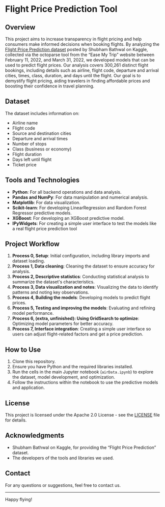 # Flight Price Prediction Tool

## Overview
This project aims to increase transparency in flight pricing and help consumers make informed decisions when booking flights. By analyzing the [Flight Price Prediction dataset](https://www.kaggle.com/datasets/shubhambathwal/flight-price-prediction) posted by Shubham Bathwal on Kaggle, collected via the octoparse tool from the “Ease My Trip” website between February 11, 2022, and March 31, 2022, we developed models that can be used to predict flight prices. Our analysis covers 300,261 distinct flight bookings, including details such as airline, flight code, departure and arrival cities, times, class, duration, and days until the flight. Our goal is to demystify flight pricing, aiding travelers in finding affordable prices and boosting their confidence in travel planning.

## Dataset
The dataset includes information on:
- Airline name
- Flight code
- Source and destination cities
- Departure and arrival times
- Number of stops
- Class (business or economy)
- Flight duration
- Days left until flight
- Ticket price

## Tools and Technologies
- **Python**: For all backend operations and data analysis.
- **Pandas and NumPy**: For data manipulation and numerical analysis.
- **Matplotlib**: For data visualization.
- **Scikit-learn**: For developing LinearRegression and Random Forest Regressor predictive models.
- **XGBoost**: For developing an XGBoost predictive model.
- **IPyWidgets**: For creating a simple user interface to test the models like a real flight price prediction tool

## Project Workflow
1. **Process 0, Setup**: Initial configuration, including library imports and dataset loading.
2. **Process 1, Data cleaning**: Cleaning the dataset to ensure accuracy for analysis.
3. **Process 2, Descriptive statistics**: Conducting statistical analysis to summarize the dataset's characteristics.
4. **Process 3, Data visualization and notes**: Visualizing the data to identify patterns and noting key observations.
5. **Process 4, Building the models**: Developing models to predict flight prices.
6. **Process 5, Testing and improving the models**: Evaluating and refining model performance.
7. **Process 6, (extra, unfinished): Using GridSearch to optimize**: Optimizing model parameters for better accuracy.
8. **Process 7, Interface integration**: Creating a simple user interface so users can adjust flight-related factors and get a price prediction.

## How to Use
1. Clone this repository.
2. Ensure you have Python and the required libraries installed.
3. Run the cells in the main Jupyter notebook (`airData.ipynb`) to explore the dataset, model development, and optimization.
4. Follow the instructions within the notebook to use the predictive models and application.

## License
This project is licensed under the Apache 2.0 License - see the [LICENSE](LICENSE) file for details.

## Acknowledgments
- Shubham Bathwal on Kaggle, for providing the “Flight Price Prediction” dataset.
- The developers of the tools and libraries we used.

## Contact
For any questions or suggestions, feel free to contact us.

---
Happy flying!
